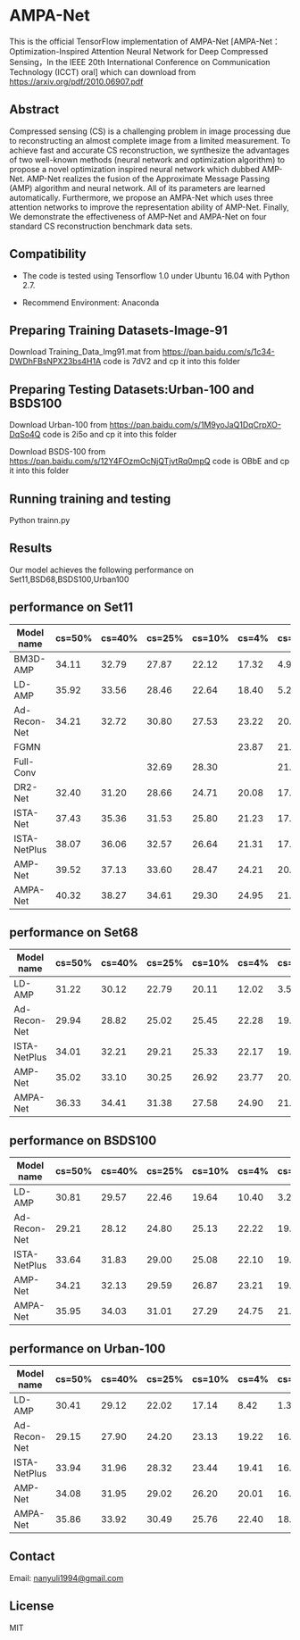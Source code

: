 # AMPA-Net
This is the official TensorFlow implementation of AMPA-Net
[AMPA-Net：Optimization-Inspired Attention Neural Network for Deep Compressed Sensing，In the IEEE 20th International Conference on Communication Technology (ICCT) oral]
which can download from https://arxiv.org/pdf/2010.06907.pdf
## Abstract
Compressed sensing (CS) is a challenging problem in image processing due to reconstructing an almost complete image from a limited measurement. To achieve fast and accurate CS reconstruction, we synthesize the advantages of two well-known methods (neural network and optimization algorithm) to propose a novel optimization inspired neural network which dubbed AMP-Net. AMP-Net realizes the fusion of the Approximate Message Passing (AMP) algorithm and neural network. All of its parameters are learned automatically. Furthermore, we propose an AMPA-Net which uses three attention networks to improve the representation ability of AMP-Net. Finally, We demonstrate the effectiveness of AMP-Net and AMPA-Net on four standard CS reconstruction benchmark data sets.

## Compatibility
* The code is tested using Tensorflow 1.0 under Ubuntu 16.04 with Python 2.7.

* Recommend Environment: Anaconda

## Preparing Training Datasets-Image-91
   Download  Training_Data_Img91.mat from https://pan.baidu.com/s/1c34-DWDhFBsNPX23bs4H1A code is 7dV2 and cp it into this folder
## Preparing Testing Datasets:Urban-100 and BSDS100
   Download  Urban-100 from https://pan.baidu.com/s/1M9yoJaQ1DqCrpXO-DqSo4Q code is 2i5o and cp it into this folder
   
   Download  BSDS-100 from https://pan.baidu.com/s/12Y4FOzmOcNjQTjvtRq0mpQ code is OBbE and cp it into this folder
## Running training and testing
   Python trainn.py 

## Results

Our model achieves the following performance on Set11,BSD68,BSDS100,Urban100

## performance on Set11
|  Model name  |     cs=50%   |    cs=40%    |    cs=25%    |   cs=10%     |     cs=4%    |    cs=1%    |
| ------------ | ------------ | ------------ | ------------ | ------------ | ------------ |------------ |
|   BM3D-AMP   |     34.11    |     32.79    |  27.87| 22.12 | 17.32 |4.91|
|   LD-AMP     |     35.92    |33.56  | 28.46        | 22.64 | 18.40 |5.21 |
| Ad-Recon-Net |     34.21    | 32.72 | 30.80        | 27.53 | 23.22 |20.33 |
|    FGMN      |              |  |                   |  | 23.87 |21.27 |
|   Full-Conv  |              | | 32.69              | 28.30 |  |21.27 |
|    DR2-Net   |     32.40    | 31.20 | 28.66        | 24.71 | 20.08 |17.44|
|   ISTA-Net   |     37.43    | 35.36 | 31.53        | 25.80 | 21.23 |17.30 |
| ISTA-NetPlus |     38.07    | 36.06 | 32.57        | 26.64 | 21.31 |17.34|
|   AMP-Net    |     39.52    | 37.13 | 33.60        | 28.47 | 24.21 |20.48 |
|   AMPA-Net   |     40.32    | 38.27 | 34.61        | 29.30 | 24.95 |21.59 |


## performance on Set68                                              

 |  Model name  |     cs=50%   |    cs=40%    |    cs=25%    |   cs=10%     |     cs=4%    |    cs=1%    |
| ------------ | ------------ | ------------ | ------------ | ------------ | ------------ |------------ |
|   LD-AMP     |     31.22    |30.12  | 22.79        | 20.11 | 12.02 |3.50 |
| Ad-Recon-Net |     29.94    | 28.82 | 25.02        | 25.45 | 22.28 |19.68 |
| ISTA-NetPlus |     34.01    | 32.21 | 29.21        | 25.33 | 22.17 |19.50|
|   AMP-Net    |     35.02    | 33.10 | 30.25        | 26.92 | 23.77 |20.85 |
|   AMPA-Net   |     36.33    | 34.41 | 31.38        | 27.58 | 24.90 |21.99 |

## performance on BSDS100                                              

 |  Model name  |     cs=50%   |    cs=40%    |    cs=25%    |   cs=10%     |     cs=4%    |    cs=1%    |
| ------------ | ------------ | ------------ | ------------ | ------------ | ------------ |------------ |
|   LD-AMP     |     30.81    |29.57 | 22.46        | 19.64 | 10.40 |3.21 |
| Ad-Recon-Net |     29.21    | 28.12 | 24.80        | 25.13 | 22.22 |19.35 |
| ISTA-NetPlus |     33.64    | 31.83 | 29.00        | 25.08 | 22.10 |19.17|
|   AMP-Net    |     34.21    | 32.13 | 29.59        | 26.87 | 23.21 |19.48|
|   AMPA-Net   |     35.95    | 34.03 | 31.01        | 27.29 | 24.75 |21.62 |

## performance on Urban-100                                              

 |  Model name  |     cs=50%   |    cs=40%    |    cs=25%    |   cs=10%     |     cs=4%    |    cs=1%    |
| ------------ | ------------ | ------------ | ------------ | ------------ | ------------ |------------ |
|   LD-AMP     |     30.41    |29.12 | 22.02       | 17.14 | 8.42 |1.31 |
| Ad-Recon-Net |     29.15    | 27.90 | 24.20        | 23.13 | 19.22 |16.82 |
| ISTA-NetPlus |     33.94    | 31.96 | 28.32        | 23.44 | 19.41 |16.47|
|   AMP-Net    |     34.08    | 31.95 | 29.02        | 26.20 | 20.01 |16.88|
|   AMPA-Net   |     35.86    | 33.92 | 30.49        | 25.76 | 22.40 |18.86 |



## Contact
Email: nanyuli1994@gmail.com


## License
MIT
